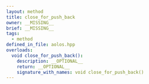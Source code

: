 ```yaml
---
layout: method
title: close_for_push_back
owner: __MISSING__
brief: __MISSING__
tags:
  - method
defined_in_file: aolos.hpp
overloads:
  void close_for_push_back():
    description: __OPTIONAL__
    return: __OPTIONAL__
    signature_with_names: void close_for_push_back()
---
```

